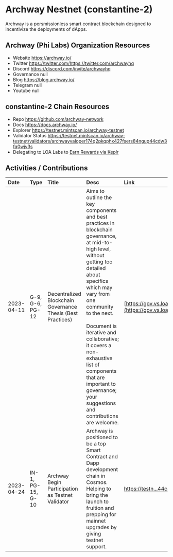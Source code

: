 # Archway Nestnet (constantine-2)

Archway is a persmissionless smart contract blockchain designed to incentivize the deployments of dApps. 

## Archway (Phi Labs) Organization Resources

* Website https://archway.io/
* Twitter https://twitter.com/https://twitter.com/archwayhq
* Discord https://discord.com/invite/archwayhq
* Governance null
* Blog https://blog.archway.io/
* Telegram null
* Youtube null

## constantine-2 Chain Resources

* Repo https://github.com/archway-network
* Docs https://docs.archway.io/
* Explorer https://testnet.mintscan.io/archway-testnet
* Validator Status https://testnet.mintscan.io/archway-testnet/validators/archwayvaloper174q2pkqphx427fsers84ngup44cdw3fq0wjv3s
* Delegating to LOA Labs to [Earn Rewards via Keplr](null)

## Activities / Contributions
| Date | Type | Title | Desc | Link |
| :----------- | :---- | :------------ | :-------------------------------- | :---- |
| 2023-04-11 | G-9, G-6, PG-12 | Decentralized Blockchain Governance Thesis (Best Practices) | Aims to outline the key components and best practices in blockchain governance, at mid-to-high level, without getting too detailed about specifics which may vary from one community to the next.<br><br>Document is iterative and collaborative; it covers a non-exhaustive list of components that are important to governance; your suggestions and contributions are welcome. | [https://gov.vs.loalabs.io/](https://gov.vs.loalabs.io/) |
| 2023-04-24 | IN-1, PG-15, G-10 | Archway Begin Participation as Testnet Validator  | Archway is positioned to be a top Smart Contract and Dapp development chain in Cosmos. Helping to bring the launch to fruition and prepping for mainnet upgrades by giving testnet support. | [https://testn...44cdw3fq0wjv3s](https://testnet.mintscan.io/archway-testnet/validators/archwayvaloper174q2pkqphx427fsers84ngup44cdw3fq0wjv3s) |